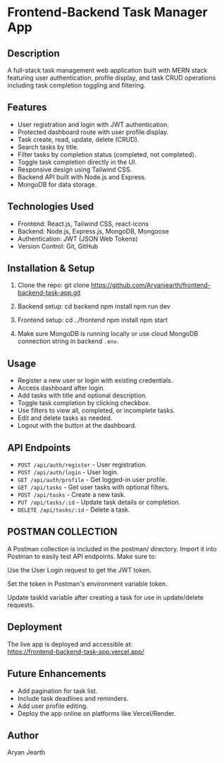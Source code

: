 # Frontend-Backend Task Manager App

## Description
A full-stack task management web application built with MERN stack featuring user authentication, profile display, and task CRUD operations including task completion toggling and filtering.

## Features
- User registration and login with JWT authentication.
- Protected dashboard route with user profile display.
- Task create, read, update, delete (CRUD).
- Search tasks by title.
- Filter tasks by completion status (completed, not completed).
- Toggle task completion directly in the UI.
- Responsive design using Tailwind CSS.
- Backend API built with Node.js and Express.
- MongoDB for data storage.

## Technologies Used
- Frontend: React.js, Tailwind CSS, react-icons
- Backend: Node.js, Express.js, MongoDB, Mongoose
- Authentication: JWT (JSON Web Tokens)
- Version Control: Git, GitHub

## Installation & Setup
1. Clone the repo:
git clone https://github.com/Aryanjearth/frontend-backend-task-app.git

2. Backend setup:
cd backend
npm install
npm run dev

3. Frontend setup:
cd ../frontend
npm install
npm start

4. Make sure MongoDB is running locally or use cloud MongoDB connection string in backend `.env`.

## Usage
- Register a new user or login with existing credentials.
- Access dashboard after login.
- Add tasks with title and optional description.
- Toggle task completion by clicking checkbox.
- Use filters to view all, completed, or incomplete tasks.
- Edit and delete tasks as needed.
- Logout with the button at the dashboard.

## API Endpoints
- `POST /api/auth/register` - User registration.
- `POST /api/auth/login` - User login.
- `GET /api/auth/profile` - Get logged-in user profile.
- `GET /api/tasks` - Get user tasks with optional filters.
- `POST /api/tasks` - Create a new task.
- `PUT /api/tasks/:id` - Update task details or completion.
- `DELETE /api/tasks/:id` - Delete a task.


## POSTMAN COLLECTION
A Postman collection is included in the postman/ directory.
Import it into Postman to easily test API endpoints.
Make sure to:

Use the User Login request to get the JWT token.

Set the token in Postman's environment variable token.

Update taskId variable after creating a task for use in update/delete requests.
## Deployment
The live app is deployed and accessible at:  
https://frontend-backend-task-app.vercel.app/
## Future Enhancements
- Add pagination for task list.
- Include task deadlines and reminders.
- Add user profile editing.
- Deploy the app online on platforms like Vercel/Render.

## Author
Aryan Jearth
